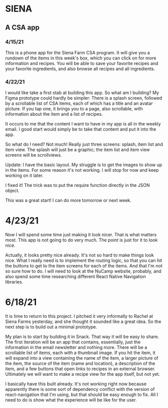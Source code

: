 # SIENA
## A CSA app

### 4/15/21

This is a phone app for the Siena Farm CSA program. It will give you a rundown of the items in this week's box, which you can click on for more information and recipes. You will be able to save your favorite recipes and your favorite ingredients, and also browse all recipes and all ingredients.

### 4/22/21

I would like take a first stab at building this app. So what am I building? My Figma prototype could hardly be simpler: There is a splash screen, followed by a scrollable list of CSA items, each of which has a title and an avatar picture. If you tap one, it brings you to a page, also scrollable, with information about the item and a list of recipes.

It occurs to me that the content I want to have in my app is all in the weekly email. I good start would simply be to take that content and put it into the app.

So what do I need? Not much! Really just three screens: splash, item list and item view. The splash will just be a graphic; the item list and item view screens will be scrollviews.

Update: I have the basic layout. My struggle is to get the images to show up in the items. For some reason it's not working. I will stop for now and keep working on it later.

I fixed it! The trick was to put the require function directly in the JSON object.

This was a great start! I can do more tomorrow or next week.

# 4/23/21

Now I will spend some time just making it look nicer. That is what matters most. This app is not going to do very much. The point is just for it to look nice.

Actually, it looks pretty nice already. It's not so hard to make things look nice. What I really need is to implement the routing logic, so that you can hit the buttons to get to the item screens for each of the items. And that I'm not so sure how to do. I will need to look at the NuCamp website, probably, and also spend some time researching different React Native Navigation libraries.

# 6/18/21

It is time to return to this project. I pitched it very informally to Rachel at Siena Farms yesterday, and she thought it sounded like a great idea. So the next step is to build out a minimal prototype.

My plan is to start by building it in Snack. That way it will be easy to share. The first iteration will be an app that contains, essentially, just the information in the email newsletter and nothing more. There will be a scrollable list of items, each with a thumbnail image. If you hit the item, it will expand into a view containing the name of the item, a larger picture of the item, the source of the item (name and location), a description of the item, and a few buttons that open links to recipes in an external browser. Ultimately we will want to make a recipe view for the app itself, but not yet.

I basically have this built already. It's not working right now because apparently there is some sort of dependency conflict with the version of react-navigation that I'm using, but that should be easy enough to fix. All I need to do is show what the experience will be like for the user.